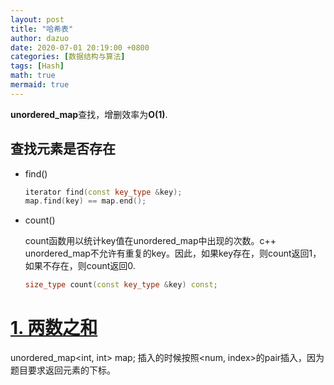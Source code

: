 ```yaml
---
layout: post
title: "哈希表"
author: dazuo
date: 2020-07-01 20:19:00 +0800
categories: [数据结构与算法]
tags: [Hash]
math: true
mermaid: true
---
```


**unordered_map**查找，增删效率为**O(1)**.

## 查找元素是否存在
- find()
    ```cpp
    iterator find(const key_type &key);
    map.find(key) == map.end();
    ```
- count()

    count函数用以统计key值在unordered_map中出现的次数。c++ unordered_map不允许有重复的key。因此，如果key存在，则count返回1，如果不存在，则count返回0.
    ```cpp
    size_type count(const key_type &key) const;    
    ```


# [1. 两数之和](https://leetcode-cn.com/problems/two-sum/)
unordered_map<int, int> map;
插入的时候按照<num, index>的pair插入，因为题目要求返回元素的下标。


